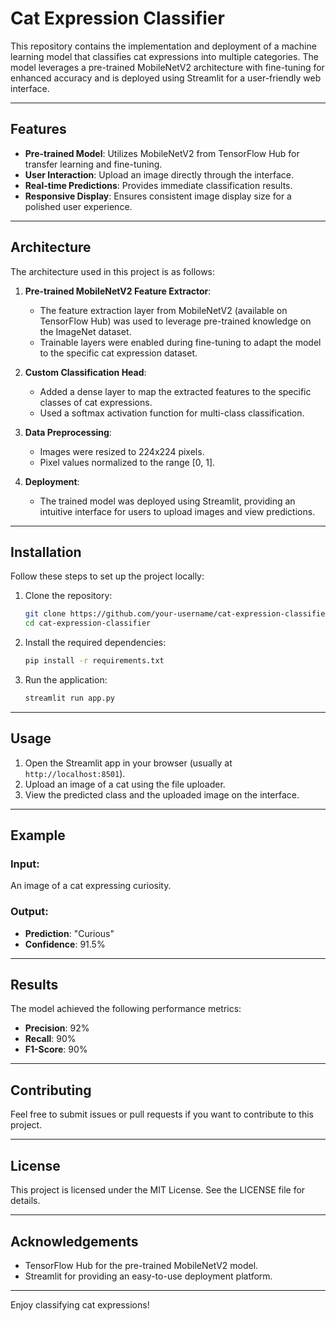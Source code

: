 # Cat Expression Classifier

This repository contains the implementation and deployment of a machine learning model that classifies cat expressions into multiple categories. The model leverages a pre-trained MobileNetV2 architecture with fine-tuning for enhanced accuracy and is deployed using Streamlit for a user-friendly web interface.

---

## Features
- **Pre-trained Model**: Utilizes MobileNetV2 from TensorFlow Hub for transfer learning and fine-tuning.
- **User Interaction**: Upload an image directly through the interface.
- **Real-time Predictions**: Provides immediate classification results.
- **Responsive Display**: Ensures consistent image display size for a polished user experience.

---

## Architecture

The architecture used in this project is as follows:

1. **Pre-trained MobileNetV2 Feature Extractor**:
   - The feature extraction layer from MobileNetV2 (available on TensorFlow Hub) was used to leverage pre-trained knowledge on the ImageNet dataset.
   - Trainable layers were enabled during fine-tuning to adapt the model to the specific cat expression dataset.

2. **Custom Classification Head**:
   - Added a dense layer to map the extracted features to the specific classes of cat expressions.
   - Used a softmax activation function for multi-class classification.

3. **Data Preprocessing**:
   - Images were resized to 224x224 pixels.
   - Pixel values normalized to the range [0, 1].

4. **Deployment**:
   - The trained model was deployed using Streamlit, providing an intuitive interface for users to upload images and view predictions.

---

## Installation

Follow these steps to set up the project locally:

1. Clone the repository:
   ```bash
   git clone https://github.com/your-username/cat-expression-classifier.git
   cd cat-expression-classifier
   ```

2. Install the required dependencies:
   ```bash
   pip install -r requirements.txt
   ```

3. Run the application:
   ```bash
   streamlit run app.py
   ```

---

## Usage

1. Open the Streamlit app in your browser (usually at `http://localhost:8501`).
2. Upload an image of a cat using the file uploader.
3. View the predicted class and the uploaded image on the interface.

---

## Example

### Input:
An image of a cat expressing curiosity.

### Output:
- **Prediction**: "Curious"
- **Confidence**: 91.5%

---

## Results

The model achieved the following performance metrics:
- **Precision**: 92%
- **Recall**: 90%
- **F1-Score**: 90%

---

## Contributing

Feel free to submit issues or pull requests if you want to contribute to this project.

---

## License

This project is licensed under the MIT License. See the LICENSE file for details.

---

## Acknowledgements

- TensorFlow Hub for the pre-trained MobileNetV2 model.
- Streamlit for providing an easy-to-use deployment platform.

---

Enjoy classifying cat expressions!
